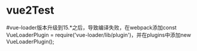 # vue2Test
#vue-loader版本升级到15.*之后，导致编译失败，在webpack添加const VueLoaderPlugin = require('vue-loader/lib/plugin')，并在plugins中添加new VueLoaderPlugin();